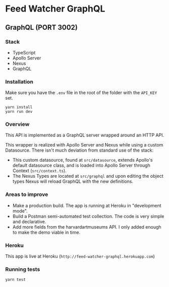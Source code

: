 # Feed Watcher GraphQL

## GraphQL (PORT 3002)

### Stack

* TypeScript
* Apollo Server
* Nexus
* GraphQL

### Installation

Make sure you have the `.env` file in the root of the folder with the `API_KEY` set.

```
yarn install
yarn run dev
```

### Overview

This API is implemented as a GraphQL server wrapped around an HTTP API.

This wrapper is realized with Apollo Server and Nexus while using a custom Datasource. There isn't much deviation from standard use of the stack:

* This custom datasource, found at `src/datasource`, extends Apollo's default datasource class, and is loaded into Apollo Server through Context (`src/context.ts`).
* The Nexus Types are located at `src/graphql` and upon editing the object types Nexus will reload GraphQL with the new definitions. 

### Areas to improve

* Make a production build. The app is running at Heroku in "development mode".
* Build a Postman semi-automated test collection. The code is very simple and declarative.
* Add more fields from the harvardartmuseums API. I only added enough to make the demo viable in time. 

### Heroku

This app is live at Heroku (`http://feed-watcher-graphql.herokuapp.com`)

### Running tests

```
yarn test
```